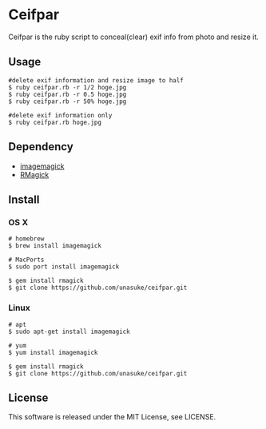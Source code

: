 # Ceifpar
Ceifpar is the ruby script to conceal(clear) exif info from photo and resize it.

## Usage
```shell
#delete exif information and resize image to half
$ ruby ceifpar.rb -r 1/2 hoge.jpg
$ ruby ceifpar.rb -r 0.5 hoge.jpg
$ ruby ceifpar.rb -r 50% hoge.jpg

#delete exif information only
$ ruby ceifpar.rb hoge.jpg
```

## Dependency
- [imagemagick](http://www.imagemagick.org/)
- [RMagick](https://github.com/rmagick/rmagick)

## Install
### OS X
```shell
# homebrew
$ brew install imagemagick

# MacPorts
$ sudo port install imagemagick

$ gem install rmagick
$ git clone https://github.com/unasuke/ceifpar.git
```

### Linux
```shell
# apt
$ sudo apt-get install imagemagick

# yum
$ yum install imagemagick

$ gem install rmagick
$ git clone https://github.com/unasuke/ceifpar.git
```

## License
This software is released under the MIT License, see LICENSE.
